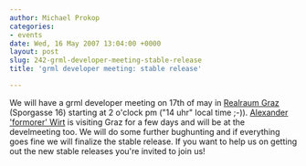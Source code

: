 ```yaml
---
author: Michael Prokop
categories:
- events
date: Wed, 16 May 2007 13:04:00 +0000
layout: post
slug: 242-grml-developer-meeting-stable-release
title: 'grml developer meeting: stable release'

---
```

We will have a grml developer meeting on 17th of may in [Realraum Graz](http://realraum.at/wiki/doku.php) (Sporgasse 16\) starting at 2 o'clock pm ("14 uhr" local time ;\-)). [Alexander 'formorer' Wirt](http://grml.org/team/#formorer) is visiting Graz for a few days and will be at the develmeeting too. We will do some further bughunting and if everything goes fine we will finalize the stable release. If you want to help us on getting out the new stable releases you're invited to join us!
